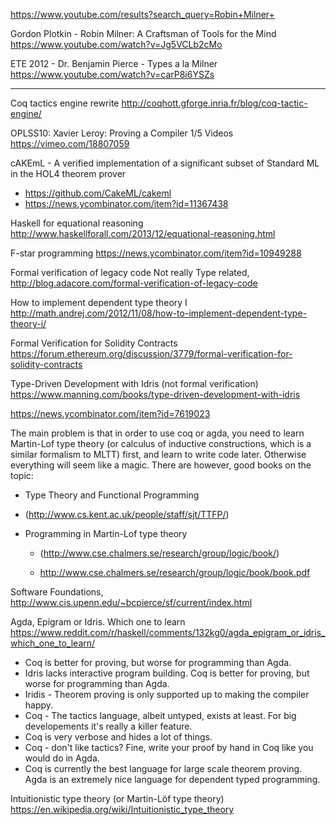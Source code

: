 
https://www.youtube.com/results?search_query=Robin+Milner+

Gordon Plotkin - Robin Milner: A Craftsman of Tools for the Mind
https://www.youtube.com/watch?v=Jg5VCLb2cMo

ETE 2012 - Dr. Benjamin Pierce - Types a la Milner
https://www.youtube.com/watch?v=carP8i6YSZs


---

Coq tactics engine rewrite
http://coqhott.gforge.inria.fr/blog/coq-tactic-engine/

OPLSS10: Xavier Leroy: Proving a Compiler 1/5 Videos
https://vimeo.com/18807059

cAKEmL - A verified implementation of a significant subset of Standard ML in the HOL4
theorem prover 
  - https://github.com/CakeML/cakeml
  - https://news.ycombinator.com/item?id=11367438

Haskell for equational reasoning
http://www.haskellforall.com/2013/12/equational-reasoning.html

F-star programming
https://news.ycombinator.com/item?id=10949288


Formal verification of legacy code
Not really Type related,
http://blog.adacore.com/formal-verification-of-legacy-code

How to implement dependent type theory I
http://math.andrej.com/2012/11/08/how-to-implement-dependent-type-theory-i/

Formal Verification for Solidity Contracts
https://forum.ethereum.org/discussion/3779/formal-verification-for-solidity-contracts


Type-Driven Development with Idris (not formal verification)
https://www.manning.com/books/type-driven-development-with-idris


https://news.ycombinator.com/item?id=7619023

  The main problem is that in order to use coq or agda, you need to learn
  Martin-Lof type theory (or calculus of inductive constructions, which is a
  similar formalism to MLTT) first, and learn to write code later. Otherwise
  everything will seem like a magic. There are however, good books on the topic:

  * Type Theory and Functional Programming
  * (http://www.cs.kent.ac.uk/people/staff/sjt/TTFP/)

  * Programming in Martin-Lof type theory
    * (http://www.cse.chalmers.se/research/group/logic/book/)

    * http://www.cse.chalmers.se/research/group/logic/book/book.pdf


Software Foundations,
http://www.cis.upenn.edu/~bcpierce/sf/current/index.html

Agda, Epigram or Idris. Which one to learn
https://www.reddit.com/r/haskell/comments/132kg0/agda_epigram_or_idris_which_one_to_learn/

  - Coq is better for proving, but worse for programming than Agda.
  - Idris lacks interactive program building. Coq is better for proving, but worse for programming than Agda.
  - Iridis - Theorem proving is only supported up to making the compiler happy.
  - Coq - The tactics language, albeit untyped, exists at least. For big developements it's really a killer feature.
  - Coq is very verbose and hides a lot of things.
  - Coq - don't like tactics? Fine, write your proof by hand in Coq like you would do in Agda.
  - Coq is currently the best language for large scale theorem proving. Agda is an extremely nice language for dependent typed programming.  


Intuitionistic type theory (or Martin-Löf type theory)
https://en.wikipedia.org/wiki/Intuitionistic_type_theory


